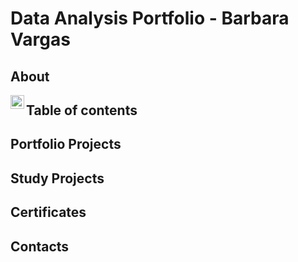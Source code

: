 # Data Analysis Portfolio - Barbara Vargas


## About
<a href="https://www.linkedin.com/in/barbara-vargas-b51b21123/">
  <img align="left" alt="Abhishek's LinkedIN" width="22px" src="https://raw.githubusercontent.com/peterthehan/peterthehan/master/assets/linkedin.svg" />
</a>

## Table of contents

## Portfolio Projects

## Study Projects

## Certificates

## Contacts
